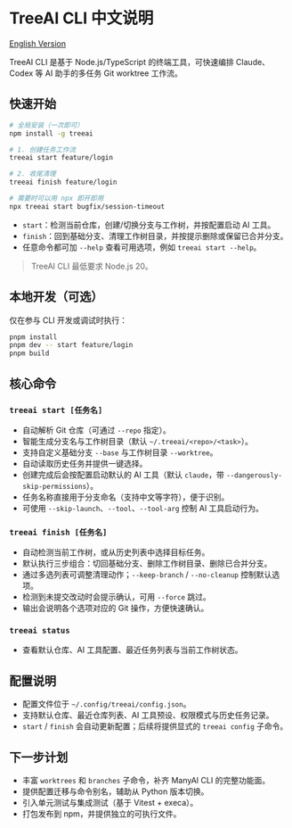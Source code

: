 # TreeAI CLI 中文说明

[English Version](README.md)

TreeAI CLI 是基于 Node.js/TypeScript 的终端工具，可快速编排 Claude、Codex 等 AI 助手的多任务 Git worktree 工作流。

## 快速开始

```bash
# 全局安装（一次即可）
npm install -g treeai

# 1. 创建任务工作流
treeai start feature/login

# 2. 收尾清理
treeai finish feature/login

# 需要时可以用 npx 即开即用
npx treeai start bugfix/session-timeout
```

- `start`：检测当前仓库，创建/切换分支与工作树，并按配置启动 AI 工具。
- `finish`：回到基础分支、清理工作树目录，并按提示删除或保留已合并分支。
- 任意命令都可加 `--help` 查看可用选项，例如 `treeai start --help`。

> TreeAI CLI 最低要求 Node.js 20。

## 本地开发（可选）

仅在参与 CLI 开发或调试时执行：

```bash
pnpm install
pnpm dev -- start feature/login
pnpm build
```

## 核心命令

### `treeai start [任务名]`
- 自动解析 Git 仓库（可通过 `--repo` 指定）。
- 智能生成分支名与工作树目录（默认 `~/.treeai/<repo>/<task>`）。
- 支持自定义基础分支 `--base` 与工作树目录 `--worktree`。
- 自动读取历史任务并提供一键选择。
- 创建完成后会按配置启动默认的 AI 工具（默认 `claude`，带 `--dangerously-skip-permissions`）。
- 任务名称直接用于分支命名（支持中文等字符），便于识别。
- 可使用 `--skip-launch`、`--tool`、`--tool-arg` 控制 AI 工具启动行为。

### `treeai finish [任务名]`
- 自动检测当前工作树，或从历史列表中选择目标任务。
- 默认执行三步组合：切回基础分支、删除工作树目录、删除已合并分支。
- 通过多选列表可调整清理动作；`--keep-branch` / `--no-cleanup` 控制默认选项。
- 检测到未提交改动时会提示确认，可用 `--force` 跳过。
- 输出会说明各个选项对应的 Git 操作，方便快速确认。

### `treeai status`
- 查看默认仓库、AI 工具配置、最近任务列表与当前工作树状态。

## 配置说明
- 配置文件位于 `~/.config/treeai/config.json`。
- 支持默认仓库、最近仓库列表、AI 工具预设、权限模式与历史任务记录。
- `start` / `finish` 会自动更新配置；后续将提供显式的 `treeai config` 子命令。

## 下一步计划
- 丰富 `worktrees` 和 `branches` 子命令，补齐 ManyAI CLI 的完整功能面。
- 提供配置迁移与命令别名，辅助从 Python 版本切换。
- 引入单元测试与集成测试（基于 Vitest + execa）。
- 打包发布到 npm，并提供独立的可执行文件。
